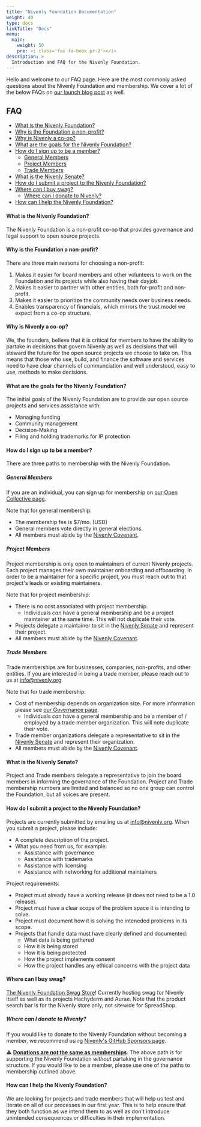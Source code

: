 ```yaml
---
title: "Nivenly Foundation Documentation"
weight: 40
type: docs
linkTitle: "Docs"
menu:
  main:
    weight: 50
    pre: <i class='fas fa-book pr-2'></i>
description: >
  Introduction and FAQ for the Nivenly Foundation.
---
```


Hello and welcome to our FAQ page. Here are the most commonly asked questions about
the Nivenly Foundation and membership. We cover a lot of the below FAQs on 
[our launch blog post](http://localhost:1313/blog/2023/03/01/nivenly.helloworld/) as well.

## FAQ <!-- omit from toc -->

<!-- TOC autogenerated by VSCode Markdown All-In-One plugin -->

- [What is the Nivenly Foundation?](#what-is-the-nivenly-foundation)
- [Why is the Foundation a non-profit?](#why-is-the-foundation-a-non-profit)
- [Why is Nivenly a co-op?](#why-is-nivenly-a-co-op)
- [What are the goals for the Nivenly Foundation?](#what-are-the-goals-for-the-nivenly-foundation)
- [How do I sign up to be a member?](#how-do-i-sign-up-to-be-a-member)
  - [General Members](#general-members)
  - [Project Members](#project-members)
  - [Trade Members](#trade-members)
- [What is the Nivenly Senate?](#what-is-the-nivenly-senate)
- [How do I submit a project to the Nivenly Foundation?](#how-do-i-submit-a-project-to-the-nivenly-foundation)
- [Where can I buy swag?](#where-can-i-buy-swag)
  - [Where can I donate to Nivenly?](#where-can-i-donate-to-nivenly)
- [How can I help the Nivenly Foundation?](#how-can-i-help-the-nivenly-foundation)

#### What is the Nivenly Foundation?

The Nivenly Foundation is a non-profit co-op that provides governance and legal support to open source projects.

#### Why is the Foundation a non-profit?

There are three main reasons for choosing a non-profit:

1. Makes it easier for board members and other volunteers to work on the Foundation and its projects while also
   having their dayjob.
1. Makes it easier to partner with other entities, both for-profit and non-profit.
1. Makes it easier to prioritize the community needs over business needs.
1. Enables transparency of financials, which mirrors the trust model we expect from a co-op structure.

#### Why is Nivenly a co-op?

We, the founders, believe that it is critical for members to have the ability to partake in decisions that
govern Nivenly as well as decisions that will steward the future for the open source projects we choose
to take on. This means that those who use, build, and finance the software and services need to have clear
channels of communciation and well understood, easy to use, methods to make decisions.

#### What are the goals for the Nivenly Foundation?

The initial goals of the Nivenly Foundation are to provide our open source projects and services assistance with:

* Managing funding
* Community management
* Decision-Making
* Filing and holding trademarks for IP protection

#### How do I sign up to be a member?

There are three paths to membership with the Nivenly Foundation.

##### General Members

If you are an individual, you can sign up for membership on [our Open Collective page](https://opencollective.com/nivenly-foundation).

Note that for general membership:

* The membership fee is $7/mo. (USD)
* General members vote directly in general elections.
* All members must abide by the [Nivenly Covenant](/covenant).

##### Project Members

Project membership is only open to maintainers of current Nivenly projects. Each project manages their
own maintainer onboarding and offboarding. In order to be a maintainer for a specific project, you must
reach out to that project's leads or existing maintainers.

Note that for project membership:

* There is no cost associated with project membership.
  * Individuals _can_ have a general membership and be a project maintainer at the same time. This will not
    duplicate their vote.
* Projects delegate a maintainer to sit in the [Nivenly Senate](#what-is-the-nivenly-senate) and represent their project.
* All members must abide by the [Nivenly Covenant](/covenant).

##### Trade Members

Trade memberships are for businesses, companies, non-profits, and other entities. If you are interested in
being a trade member, please reach out to us at [info@nivenly.org](mailto:info@nivenly.org).

Note that for trade membership:

* Cost of membership depends on organization size. For more information please see [our Governance page](/governance/).
  * Individuals _can_ have a general membership and be a member of / employed by a trade member organization. This will
    note duplicate their vote.
* Trade member organizations delegate a representative to sit in the [Nivenly Senate](#what-is-the-nivenly-senate) and
  represent their organization.
* All members must abide by the [Nivenly Covenant](/covenant).

#### What is the Nivenly Senate?

Project and Trade members delegate a representative to join the board members in informing the governance of the
Foundation.  Project and Trade membership numbers are limited and balanced so no one group can control the Foundation,
but all voices are present.

#### How do I submit a project to the Nivenly Foundation?

Projects are currently submitted by emailing us at [info@nivenly.org](mailto:info@nivenly.org). When you submit
a project, please include:

* A complete description of the project.
* What you need from us, for example:
  * Assistance with governance
  * Assistance with trademarks
  * Assistance with licensing
  * Assistance with networking for additional maintainers

Project requirements:

* Project must already have a working release (it does not need to be a 1.0 release).
* Project must have a clear scope of the problem space it is intending to solve.
* Project must document how it is solving the inteneded problems in its scope.
* Projects that handle data must have clearly defined and documented:
  * What data is being gathered
  * How it is being stored
  * How it is being protected
  * How the project implements consent
  * How the project handles any ethical concerns with the project data

#### Where can I buy swag?

[The Nivenly Foundation Swag Store](https://nivenly.myspreadshop.com/)! Currently hosting swag for Nivenly itself as well as
its projects Hachyderm and Aurae. Note that the product search bar is for the Nivenly store only, not sitewide for SpreadShop.

##### Where can I donate to Nivenly?

If you would like to donate to the Nivenly Foundation without becoming a member, we recommend using
[Nivenly's GitHub Sponsors page](https://github.com/sponsors/nivenly/).

:warning: **<u>Donations are _not_ the same as memberships</u>**. The above path is for supporting the Nivenly Foundation
_without_ partaking in the governance structure. If you would like to be a member, please use one of the paths
to membership outlined above.

#### How can I help the Nivenly Foundation?

We are looking for projects and trade members that will help us test and iterate on all of our processes
in our first year. This is to help ensure that they both function as we intend them to as well as don't
introduce unintended consequences or difficulties in their implementation. 
